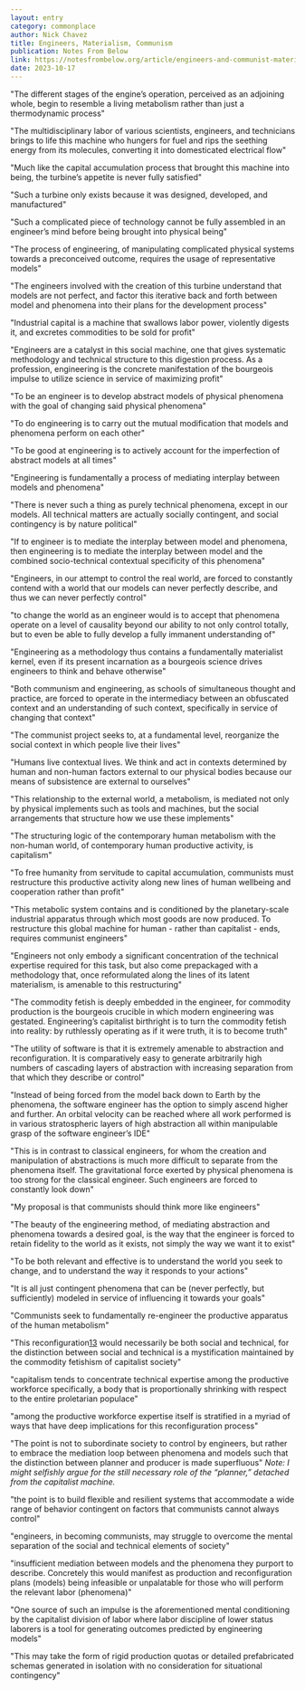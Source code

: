 ```yaml
---
layout: entry
category: commonplace
author: Nick Chavez
title: Engineers, Materialism, Communism
publication: Notes From Below
link: https://notesfrombelow.org/article/engineers-and-communist-materialism
date: 2023-10-17
---
```


"The different stages of the engine’s operation, perceived as an adjoining whole, begin to resemble a living metabolism rather than just a thermodynamic process"

"The multidisciplinary labor of various scientists, engineers, and technicians brings to life this machine who hungers for fuel and rips the seething energy from its molecules, converting it into domesticated electrical flow"

"Much like the capital accumulation process that brought this machine into being, the turbine’s appetite is never fully satisfied"

"Such a turbine only exists because it was designed, developed, and manufactured"

"Such a complicated piece of technology cannot be fully assembled in an engineer’s mind before being brought into physical being"

"The process of engineering, of manipulating complicated physical systems towards a preconceived outcome, requires the usage of representative models"

"The engineers involved with the creation of this turbine understand that models are not perfect, and factor this iterative back and forth between model and phenomena into their plans for the development process"

"Industrial capital is a machine that swallows labor power, violently digests it, and excretes commodities to be sold for profit"

"Engineers are a catalyst in this social machine, one that gives systematic methodology and technical structure to this digestion process. As a profession, engineering is the concrete manifestation of the bourgeois impulse to utilize science in service of maximizing profit"

"To be an engineer is to develop abstract models of physical phenomena with the goal of changing said physical phenomena"

"To do engineering is to carry out the mutual modification that models and phenomena perform on each other"

"To be good at engineering is to actively account for the imperfection of abstract models at all times"

"Engineering is fundamentally a process of mediating interplay between models and phenomena"

"There is never such a thing as purely technical phenomena, except in our models. All technical matters are actually socially contingent, and social contingency is by nature political"

"If to engineer is to mediate the interplay between model and phenomena, then engineering is to mediate the interplay between model and the combined socio-technical contextual specificity of this phenomena"

"Engineers, in our attempt to control the real world, are forced to constantly contend with a world that our models can never perfectly describe, and thus we can never perfectly control"

"to change the world as an engineer would is to accept that phenomena operate on a level of causality beyond our ability to not only control totally, but to even be able to fully develop a fully immanent understanding of"

"Engineering as a methodology thus contains a fundamentally materialist kernel, even if its present incarnation as a bourgeois science drives engineers to think and behave otherwise"

"Both communism and engineering, as schools of simultaneous thought and practice, are forced to operate in the intermediacy between an obfuscated context and an understanding of such context, specifically in service of changing that context"

"The communist project seeks to, at a fundamental level, reorganize the social context in which people live their lives"

"Humans live contextual lives. We think and act in contexts determined by human and non-human factors external to our physical bodies because our means of subsistence are external to ourselves"

"This relationship to the external world, a metabolism, is mediated not only by physical implements such as tools and machines, but the social arrangements that structure how we use these implements"

"The structuring logic of the contemporary human metabolism with the non-human world, of contemporary human productive activity, is capitalism"

"To free humanity from servitude to capital accumulation, communists must restructure this productive activity along new lines of human wellbeing and cooperation rather than profit"

"This metabolic system contains and is conditioned by the planetary-scale industrial apparatus through which most goods are now produced. To restructure this global machine for human - rather than capitalist - ends, requires communist engineers"

"Engineers not only embody a significant concentration of the technical expertise required for this task, but also come prepackaged with a methodology that, once reformulated along the lines of its latent materialism, is amenable to this restructuring"

"The commodity fetish is deeply embedded in the engineer, for commodity production is the bourgeois crucible in which modern engineering was gestated. Engineering’s capitalist birthright is to turn the commodity fetish into reality: by ruthlessly operating as if it were truth, it is to become truth"

"The utility of software is that it is extremely amenable to abstraction and reconfiguration. It is comparatively easy to generate arbitrarily high numbers of cascading layers of abstraction with increasing separation from that which they describe or control"

"Instead of being forced from the model back down to Earth by the phenomena, the software engineer has the option to simply ascend higher and further. An orbital velocity can be reached where all work performed is in various stratospheric layers of high abstraction all within manipulable grasp of the software engineer’s IDE"

"This is in contrast to classical engineers, for whom the creation and manipulation of abstractions is much more difficult to separate from the phenomena itself. The gravitational force exerted by physical phenomena is too strong for the classical engineer. Such engineers are forced to constantly look down"

"My proposal is that communists should think more like engineers"

"The beauty of the engineering method, of mediating abstraction and phenomena towards a desired goal, is the way that the engineer is forced to retain fidelity to the world as it exists, not simply the way we want it to exist"

"To be both relevant and effective is to understand the world you seek to change, and to understand the way it responds to your actions"

"It is all just contingent phenomena that can be (never perfectly, but sufficiently) modeled in service of influencing it towards your goals"

"Communists seek to fundamentally re-engineer the productive apparatus of the human metabolism"

"This reconfiguration[13](https://notesfrombelow.org/article/engineers-and-communist-materialism#fn:13) would necessarily be both social and technical, for the distinction between social and technical is a mystification maintained by the commodity fetishism of capitalist society"

"capitalism tends to concentrate technical expertise among the productive workforce specifically, a body that is proportionally shrinking with respect to the entire proletarian populace"

"among the productive workforce expertise itself is stratified in a myriad of ways that have deep implications for this reconfiguration process"

"The point is not to subordinate society to control by engineers, but rather to embrace the mediation loop between phenomena and models such that the distinction between planner and producer is made superfluous"
*Note: I might selfishly argue for the still necessary role of the “planner,” detached from the capitalist machine.*


"the point is to build flexible and resilient systems that accommodate a wide range of behavior contingent on factors that communists cannot always control"

"engineers, in becoming communists, may struggle to overcome the mental separation of the social and technical elements of society"

"insufficient mediation between models and the phenomena they purport to describe. Concretely this would manifest as production and reconfiguration plans (models) being infeasible or unpalatable for those who will perform the relevant labor (phenomena)"

"One source of such an impulse is the aforementioned mental conditioning by the capitalist division of labor where labor discipline of lower status laborers is a tool for generating outcomes predicted by engineering models"

"This may take the form of rigid production quotas or detailed prefabricated schemas generated in isolation with no consideration for situational contingency"
